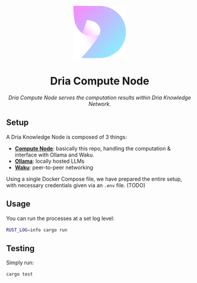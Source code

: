 <p align="center">
  <img src="https://raw.githubusercontent.com/firstbatchxyz/dria-js-client/master/logo.svg" alt="logo" width="142">
</p>

<p align="center">
  <h1 align="center">
    Dria Compute Node
  </h1>
  <p align="center">
    <i>Dria Compute Node serves the computation results within Dria Knowledge Network.</i>
  </p>
</p>

## Setup

A Dria Knowledge Node is composed of 3 things:

- [**Compute Node**](https://github.com/firstbatchxyz/dkn-compute-node): basically this repo, handling the computation & interface with Ollama and Waku.
- [**Ollama**](https://github.com/ollama/ollama): locally hosted LLMs
- [**Waku**](https://github.com/waku-org/nwaku-compose): peer-to-peer networking

Using a single Docker Compose file, we have prepared the entire setup, with necessary credentials given via an `.env` file. (TODO)

## Usage

You can run the processes at a set log level:

```sh
RUST_LOG=info cargo run
```

## Testing

Simply run:

```sh
cargo test
```
